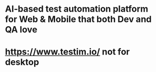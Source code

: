 # AI-based test automation platform for Web & Mobile that both Dev and QA love

# https://www.testim.io/ not for desktop